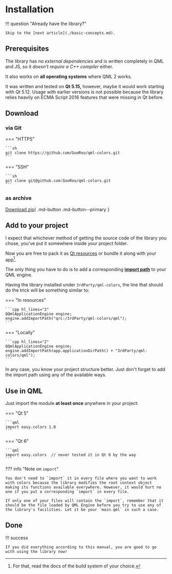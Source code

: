 # Installation

!!! question "Already have the library?"

	Skip to the [next article](./basic-concepts.md).

## Prerequisites

The library has _no external dependencies_ and is written completely in QML and JS, so it _doesn't require a C++ compiler_ either.

It also works on **all operating systems** where QML 2 works.

It was written and tested on **Qt 5.15,** however, maybe it would work starting with Qt 5.12. Usage with earlier versions is not possible because the library relies heavily on ECMA Script 2016 features that were missing in Qt before.

## Download

### via Git

=== "HTTPS"

	```sh
	git clone https://github.com/GooRoo/qml-colors.git
	```

=== "SSH"

	```sh
	git clone git@github.com:GooRoo/qml-colors.git
	```

### as archive

[Download zip](https://github.com/GooRoo/qml-colors/archive/refs/heads/main.zip){ .md-button .md-button--primary }

## Add to your project

I expect that whichever method of getting the source code of the library you chose, you've put it somewhere inside your project folder.

Now you are free to pack it as [Qt resources](https://doc.qt.io/qt-5/resources.html) or bundle it along with your app[^1].

The only thing you have to do is to add a corresponding [**import path**](https://doc.qt.io/qt-5/qtqml-syntax-imports.html#qml-import-path) to your QML engine.

Having the library installed under `3rdParty/qml-colors`, the line that should do the trick will be something similar to:

=== "In resources"

	```cpp hl_lines="2"
	QQmlApplicationEngine engine;
	engine.addImportPath("qrc:/3rdParty/qml-colors/qml");
	```

=== "Locally"

	```cpp hl_lines="2"
	QQmlApplicationEngine engine;
	engine.addImportPath(app.applicationDirPath() + "3rdParty/qml-colors/qml");
	```

In any case, you know your project structure better. Just don't forget to add the import path using any of the available ways.

## Use in QML

Just import the module **at least once** anywhere in your project:

=== "Qt 5"

	```qml
	import easy.colors 1.0
	```

=== "Qt 6"

	```qml
	import easy.colors  // never tested it in Qt 6 by the way
	```

??? info "Note on `import`"

	You don't need to `import` it in every file where you want to work with colors because the library modifies the root context object making its functions available everywhere. However, it would hurt no one if you put a corresponding `import` in every file.

	If only one of your files will contain the `import`, remember that it should be the file loaded by QML Engine before you try to use any of the library's facilities. Let it be your `main.qml` in such a case.

## Done

!!! success

	If you did everything according to this manual, you are good to go with using the library now!

[^1]: For that, read the docs of the build system of your choice.
